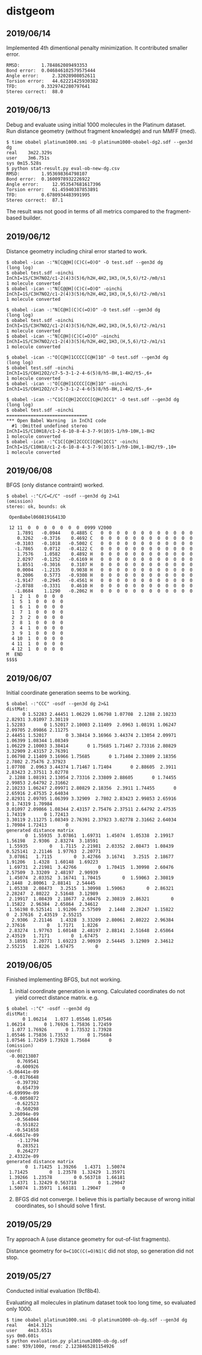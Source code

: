 # distgeom
## 2019/06/14
Implemented 4th dimentional penalty minimization.
It contributed smaller error.
```
RMSD:		 1.784862089493353
Bond error:	 0.046846102579575444
Angle error:	 2.32028908052611
Torsion error:	 44.62221425930382
TFD:		 0.3329742280797641
Stereo correct:	 88.0
```
## 2019/06/13
Debug and evaluate using initial 1000 molecules in the Platinum dataset.
Run distance geometry (without fragment knowledge) and run MMFF (med).
```
$ time obabel platinum1000.smi -O platinum1000-obabel-dg2.sdf --gen3d dg
real	3m22.329s
user	3m6.751s
sys	0m15.528s
$ python stat-result.py eval-ob-new-dg.csv 
RMSD:		 1.953698364798107
Bond error:	 0.1600978932226922
Angle error:	 12.953547681617396
Torsion error:	 61.45940387853891
TFD:		 0.6780934483991995
Stereo correct:	 87.1
```

The result was not good in terms of all metrics compared to the fragment-based builder.
## 2019/06/12
Distance geometry including chiral error started to work.
```
$ obabel -ican -:"N[C@@H](C)C(=O)O" -O test.sdf --gen3d dg
(long log)
$ obabel test.sdf -oinchi
InChI=1S/C3H7NO2/c1-2(4)3(5)6/h2H,4H2,1H3,(H,5,6)/t2-/m0/s1
1 molecule converted
$ obabel -ican -:"N[C@@H](C)C(=O)O" -oinchi               
InChI=1S/C3H7NO2/c1-2(4)3(5)6/h2H,4H2,1H3,(H,5,6)/t2-/m0/s1
1 molecule converted
```
```
$ obabel -ican -:"N[C@H](C)C(=O)O" -O test.sdf --gen3d dg
(long log)
$ obabel test.sdf -oinchi
InChI=1S/C3H7NO2/c1-2(4)3(5)6/h2H,4H2,1H3,(H,5,6)/t2-/m1/s1
1 molecule converted
$ obabel -ican -:"N[C@H](C)C(=O)O" -oinchi
InChI=1S/C3H7NO2/c1-2(4)3(5)6/h2H,4H2,1H3,(H,5,6)/t2-/m1/s1
1 molecule converted
```
```
$ obabel -ican -:"O[C@H]1CCCC[C@H]1O" -O test.sdf --gen3d dg
(long log)
$ obabel test.sdf -oinchi
InChI=1S/C6H12O2/c7-5-3-1-2-4-6(5)8/h5-8H,1-4H2/t5-,6+
1 molecule converted
$ obabel -ican -:"O[C@H]1CCCC[C@H]1O" -oinchi
InChI=1S/C6H12O2/c7-5-3-1-2-4-6(5)8/h5-8H,1-4H2/t5-,6+
```
```
$ obabel -ican -:"C1C[C@H]2CCCC[C@H]2CC1" -O test.sdf --gen3d dg
(long log)
$ obabel test.sdf -oinchi
==============================
*** Open Babel Warning  in InChI code
  #1 :Omitted undefined stereo
InChI=1S/C10H18/c1-2-6-10-8-4-3-7-9(10)5-1/h9-10H,1-8H2
1 molecule converted
$ obabel -ican -:"C1C[C@H]2CCCC[C@H]2CC1" -oinchi
InChI=1S/C10H18/c1-2-6-10-8-4-3-7-9(10)5-1/h9-10H,1-8H2/t9-,10+
1 molecule converted
```

## 2019/06/08
BFGS (only distance contraint) worked.
```
$ obabel -:"C/C=C/C" -osdf --gen3d dg 2>&1
(omission)
stereo: ok, bounds: ok

 OpenBabel06081916413D

 12 11  0  0  0  0  0  0  0  0999 V2000
    1.7891   -0.0944    0.4885 C   0  0  0  0  0  0  0  0  0  0  0  0
    0.3262   -0.3716    0.4692 C   0  0  0  0  0  0  0  0  0  0  0  0
   -0.3103   -0.1018   -0.5002 C   0  0  0  0  0  0  0  0  0  0  0  0
   -1.7865    0.0712   -0.4122 C   0  0  0  0  0  0  0  0  0  0  0  0
    1.7576    1.0582    0.4892 H   0  0  0  0  0  0  0  0  0  0  0  0
    2.0297   -0.1252   -0.6169 H   0  0  0  0  0  0  0  0  0  0  0  0
    1.8551   -0.3016    0.3107 H   0  0  0  0  0  0  0  0  0  0  0  0
    0.0004   -1.2135    0.9038 H   0  0  0  0  0  0  0  0  0  0  0  0
    0.2006    0.5773   -0.9308 H   0  0  0  0  0  0  0  0  0  0  0  0
   -1.9147   -0.2945   -0.4561 H   0  0  0  0  0  0  0  0  0  0  0  0
   -2.0788   -0.3331    0.4610 H   0  0  0  0  0  0  0  0  0  0  0  0
   -1.8684    1.1290   -0.2062 H   0  0  0  0  0  0  0  0  0  0  0  0
  1  2  1  0  0  0  0
  1  5  1  0  0  0  0
  1  6  1  0  0  0  0
  1  7  1  0  0  0  0
  2  3  2  0  0  0  0
  2  8  1  0  0  0  0
  3  4  1  0  0  0  0
  3  9  1  0  0  0  0
  4 10  1  0  0  0  0
  4 11  1  0  0  0  0
  4 12  1  0  0  0  0
M  END
$$$$
```

## 2019/06/07
Initial coordinate generation seems to be working.
```
$ obabel -:"CCC" -osdf --gen3d dg 2>&1
distMat:
      0 1.52283 2.44451 1.06229 1.06798 1.07708  2.1288 2.10233 2.82931 3.01097 3.30119
1.52283       0 1.52017 2.10003 2.11409  2.0963 1.08191 1.06247 2.09705 2.09866 2.11275
2.44451 1.52017       0 3.38414 3.16966 3.44374 2.13054 2.09971 1.06399 1.08344 1.08349
1.06229 2.10003 3.38414       0 1.75685 1.71467 2.73316 2.80829 3.32909 2.43157 2.76391
1.06798 2.11409 3.16966 1.75685       0 1.71404 2.33809 2.18356  2.7802 2.75476 2.37923
1.07708  2.0963 3.44374 1.71467 1.71404       0 2.88605  2.3911 2.83423 2.37511 3.02778
 2.1288 1.08191 2.13054 2.73316 2.33809 2.88605       0 1.74455 2.99853 2.64792 2.31662
2.10233 1.06247 2.09971 2.80829 2.18356  2.3911 1.74455       0 2.65916 2.47535 2.64034
2.82931 2.09705 1.06399 3.32909  2.7802 2.83423 2.99853 2.65916       0 1.74319 1.70984
3.01097 2.09866 1.08344 2.43157 2.75476 2.37511 2.64792 2.47535 1.74319       0 1.72413
3.30119 2.11275 1.08349 2.76391 2.37923 3.02778 2.31662 2.64034 1.70984 1.72413       0
generated distance matrix
       0  1.55935  3.07861  1.69731  1.45074  1.05338  2.19917  1.56198   2.9306  2.83274  3.18591
 1.55935        0   1.7115  2.21981  2.03352  2.08473  1.08439 0.525141  2.21146  1.97763  2.20771
 3.07861   1.7115        0  3.42766  3.16741   3.2515  2.18677  1.91206   1.4328  1.60148  1.69223
 1.69731  2.21981  3.42766        0  1.70415  1.30998  2.60476  2.57509  3.33209  2.48197  2.90939
 1.45074  2.03352  3.16741  1.70415        0  1.59063  2.30819   2.1448  2.80061  2.88141  2.54445
 1.05338  2.08473   3.2515  1.30998  1.59063        0  2.86321  2.28247  2.80222  2.51648  3.12989
 2.19917  1.08439  2.18677  2.60476  2.30819  2.86321        0  1.15822  2.96384  2.65864  2.34612
 1.56198 0.525141  1.91206  2.57509   2.1448  2.28247  1.15822        0  2.37616  2.43519  2.55215
  2.9306  2.21146   1.4328  3.33209  2.80061  2.80222  2.96384  2.37616        0   1.7171   1.8226
 2.83274  1.97763  1.60148  2.48197  2.88141  2.51648  2.65864  2.43519   1.7171        0  1.67475
 3.18591  2.20771  1.69223  2.90939  2.54445  3.12989  2.34612  2.55215   1.8226  1.67475        0
```
## 2019/06/05
Finished implementing BFGS, but not working.

1. initial coordinate generation is wrong. Calculated coordinates do not yield correct distance matrix. e.g.
```
$ obabel -:"C" -osdf --gen3d dg
distMat:
      0 1.06214   1.077 1.05546 1.07546
1.06214       0 1.76926 1.75836 1.72459
  1.077 1.76926       0 1.73532 1.73928
1.05546 1.75836 1.73532       0 1.75684
1.07546 1.72459 1.73928 1.75684       0
(omission)
coord:
 -0.00213807
    0.769541
   -0.600926
-5.06441e-09
  -0.0176648
   -0.397392
    0.654739
-6.69999e-09
  -0.0050872
   -0.622523
   -0.560298
 3.26094e-09
   -0.564044
   -0.551822
   -0.541658
-4.66617e-09
    -1.12794
    0.283521
    0.264277
 2.43322e-09
generated distance matrix
       0  1.71425  1.39266   1.4371  1.50074
 1.71425        0  1.23578  1.32429  1.35971
 1.39266  1.23578        0 0.563718  1.66181
  1.4371  1.32429 0.563718        0  1.29047
 1.50074  1.35971  1.66181  1.29047        0
 ```

2. BFGS did not converge. I believe this is partially because of wrong initial coordinates, so I should solve 1 first. 

## 2019/05/29
Try approach A (use distance geometry for out-of-list fragments).

Distance geometry for `O=C1OC(C(=O)N1)C` did not stop, so generation did not stop.

## 2019/05/27
Conducted initial evaluation (9cf8b4).

Evaluating all molecules in platinum dataset took too long time, so evaluated only 1000.

```
$ time obabel platinum1000.smi -O platinum1000-ob-dg.sdf --gen3d dg
real	4m14.312s
user	4m13.651s
sys	0m0.601s
$ python evaluation.py platinum1000-ob-dg.sdf
same: 939/1000, rmsd: 2.1238465281154926
```
